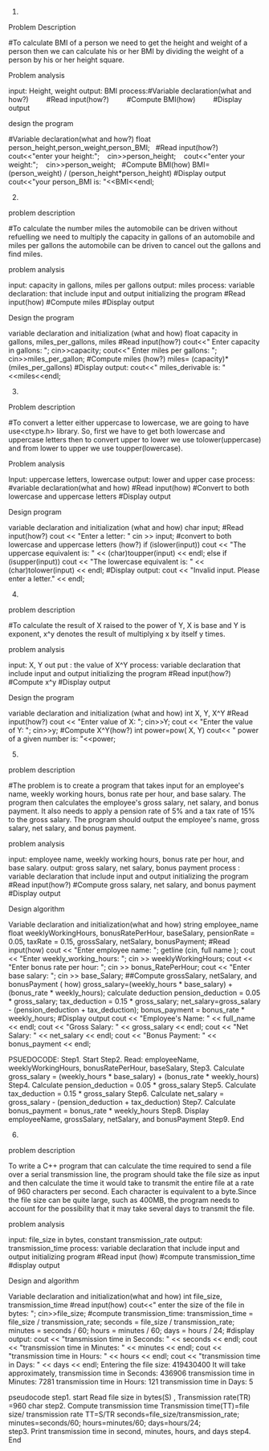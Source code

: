 1.
Problem Description

#To calculate BMI of a person we need to get the height and weight of a person then we can calculate his or her BMI by dividing the weight of a person by his or her height square.

Problem analysis 

input: Height, weight
output: BMI
process:#Variable declaration(what and how?)
        #Read input(how?)
        #Compute BMI(how)
        #Display output

design the program

#Variable declaration(what and how?)
float person_height,person_weight,person_BMI;
  #Read input(how?)
   cout<<"enter your height:";
   cin>>person_height;
   cout<<"enter your weight:";
   cin>>person_weight;
  #Compute BMI(how)
BMI= (person_weight) / (person_height*person_height)
#Display output
cout<<"your person_BMI is: "<<BMI<<endl;


2.
problem description 

#To calculate the number miles the automobile can be driven without refuelling we need to multiply the capacity in gallons of an automobile and miles per gallons the automobile can be driven to cancel out the gallons and find miles.

problem analysis

input: capacity in gallons, miles per gallons
output: miles
process: 
variable declaration: that include input and output
initializing the program
#Read input(how)
#Compute miles
#Display output

Design the program

variable declaration and initialization (what and how)
float  capacity in gallons, miles_per_gallons, miles
#Read input(how?)
cout<<" Enter capacity in gallons: ";
cin>>capacity;
cout<<" Enter miles per gallons: ";
cin>>miles_per_gallon;
#Compute miles (how?)
miles= (capacity)*(miles_per_gallons)
#Display output:
cout<<" miles_derivable is: "<<miles<<endl;


3.
Problem description 

#To convert a letter either uppercase to lowercase, we are going to have use<ctype.h> library. So, first we have to get both lowercase and uppercase letters then to convert upper to lower we use tolower(uppercase) and from lower to upper we use toupper(lowercase). 

Problem analysis 

Input: uppercase letters, lowercase
output: lower and upper case
process: 
#variable declaration(what and how)
#Read input(how)
#Convert to both lowercase and uppercase letters
#Display output

Design program

variable declaration and initialization (what and how)
char input;
#Read input(how?)
 cout << "Enter a letter: "
 cin >> input;
#convert to both lowercase and uppercase letters (how?)
if (islower(input)) 
 cout << "The uppercase equivalent is: " << (char)toupper(input) << endl;
  else if (isupper(input)) 
   cout << "The lowercase equivalent is: " << (char)tolower(input) << endl;
#Display output:
  cout << "Invalid input. Please enter a letter." << endl;


4.
problem description

#To calculate the result of X raised to the power of Y, X is base and Y is exponent, x^y denotes the result of multiplying x by itself y times.

problem analysis

input: X, Y
out put : the value of X^Y
process:
variable declaration that include input and output
initializing the program
#Read input(how?)
#Compute x^y
#Display output

Design the program

variable declaration and initialization (what and how)
int X, Y, X^Y
#Read input(how?)
cout << "Enter value of X: ";
cin>>Y;
cout << "Enter the value of Y: ";
cin>>y;
#Compute X^Y(how?)
int power=pow( X, Y)
cout<< " power of a given number is: "<<power;


5.
problem description 

#The problem is to create a program that takes input for an employee's name, weekly working hours, bonus rate per hour, and base salary. The program then calculates the employee's gross salary, net salary, and bonus payment. It also needs to apply a pension rate of 5% and a tax rate of 15% to the gross salary.
The program should output the employee's name, gross salary, net salary, and bonus payment.

problem analysis

input: employee name, weekly working hours, bonus rate per hour, and base salary.
output: gross salary, net salary, bonus payment
process :
variable declaration that include input and output
initializing the program
#Read input(how?)
#Compute gross salary, net salary, and bonus payment
#Display output

Design algorithm

Variable declaration and initialization(what and how)
string employee_name
float weeklyWorkingHours, bonusRatePerHour, baseSalary, pensionRate = 0.05, taxRate = 0.15, grossSalary, netSalary, bonusPayment;
#Read input(how)
cout << "Enter employee name: ";
getline (cin, full name );
cout << "Enter weekly_working_hours: ";
cin >> weeklyWorkingHours;
cout << "Enter bonus rate per hour: ";
cin >> bonus_RatePerHour;
cout << "Enter base salary: ";
cin >> base_Salary;
##Compute grossSalary, netSalary, and bonusPayment ( how)
gross_salary=(weekly_hours * base_salary) + (bonus_rate * weekly_hours);
calculate deduction
pension_deduction = 0.05 * gross_salary;
 tax_deduction = 0.15 * gross_salary;
net_salary=gross_salary - (pension_deduction + tax_deduction);
bonus_payment = bonus_rate * weekly_hours;
#Display output
cout << "Employee's Name: " << full_name << endl;
    cout << "Gross Salary: " << gross_salary << endl;
    cout << "Net Salary: " << net_salary << endl;
    cout << "Bonus Payment: " << bonus_payment << endl;

PSUEDOCODE:
Step1. Start
Step2. Read: employeeName, weeklyWorkingHours, bonusRatePerHour, baseSalary,
Step3. Calculate gross_salary = (weekly_hours * base_salary) + (bonus_rate * weekly_hours)
Step4. Calculate pension_deduction = 0.05 * gross_salary
Step5. Calculate   tax_deduction = 0.15 * gross_salary
Step6. Calculate net_salary = gross_salary - (pension_deduction + tax_deduction)
Step7. Calculate bonus_payment = bonus_rate * weekly_hours
Step8. Display employeeName, grossSalary, netSalary, and bonusPayment
Step9. End

6.
problem description

To write a C++ program that can calculate the time required to send a file over a serial transmission line, the program should take the file size as input and then calculate the time it would take to transmit the entire file at a rate of 960 characters per second. Each character is equivalent to a byte.Since the file size can be quite large, such as 400MB, the program needs to account for the possibility that it may take several days to transmit the file.

problem analysis

input: file_size in bytes, constant transmission_rate
output: transmission_time
process:
variable declaration that include input and output
initializing program
#Read input (how)
#compute transmission_time
#display output

Design and algorithm

Variable declaration and initialization(what and how)
int file_size, transmission_time
#read input(how)
  cout<<" enter the size of the file in bytes: ";
 cin>>file_size;
#compute transmission_time:
transmission_time = file_size / transmission_rate;
 seconds = file_size / transmission_rate;
minutes = seconds / 60;
hours = minutes / 60;
days = hours / 24;
#display output:
cout << "transmission time in Seconds: " << seconds << endl;
    cout << "transmission time in Minutes: " << minutes << endl;
    cout << "transmission time in Hours: " << hours << endl;
    cout << "transmission time in Days: " << days << endl;
Entering the file size: 419430400
It will take approximately,
transmission time in Seconds: 436906
transmission time in Minutes: 7281
transmission time in Hours: 121
transmission time in Days: 5

pseudocode 
step1. start
Read  file size in bytes(S) , Transmission rate(TR) =960 char
 step2. Compute transmission time 
Transmission time(TT)=file size/ transmission rate
TT=S/TR
    seconds=file_size/transmission_rate;
            minutes=seconds/60;
              hours=minutes/60;
                days=hours/24;  
step3. Print transmission time in second, minutes, hours, and days
step4. End
